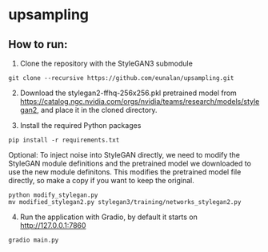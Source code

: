# upsampling
## How to run:
1. Clone the repository with the StyleGAN3 submodule
```
git clone --recursive https://github.com/eunalan/upsampling.git
```
2. Download the stylegan2-ffhq-256x256.pkl pretrained model from https://catalog.ngc.nvidia.com/orgs/nvidia/teams/research/models/stylegan2, and place it in the cloned directory.

3. Install the required Python packages
```
pip install -r requirements.txt
```

Optional: To inject noise into StyleGAN directly, we need to modify the StyleGAN module definitions and the pretrained model we downloaded to use the new module definitons. This modifies the pretrained model file directly, so make a copy if you want to keep the original.
```
python modify_stylegan.py
mv modified_stylegan2.py stylegan3/training/networks_stylegan2.py
```

4. Run the application with Gradio, by default it starts on http://127.0.0.1:7860
```
gradio main.py
```
